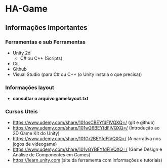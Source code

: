# HA-Game

## Informações Importantes

### Ferramentas e sub Ferramentas
- Unity 2d
  - C# ou C++ (Scripts)
- Git
- Github
- Visual Studio (para C# ou C++ (o Unity instala o que precisa))

### Informações layout
- <b>consultar o arquivo gamelayout.txt</b>

### Cursos Uteis

- https://www.udemy.com/share/101qsCBEYfdFlVQXQ=/ (git e github)
- https://www.udemy.com/share/101w26BEYfdFlVQXQ=/ (Introdução ao 2D Game Kit do Unity)
- https://www.udemy.com/share/101Gr2BEYfdFlVQXQ=/ (A narrativa nos jogos de videogame)
- https://www.udemy.com/share/101vGYBEYfdFlVQXQ=/ (Game Design e Análise de Componentes em Games)
- https://learn.unity.com (site da ferramenta com informações e tutoriais)
